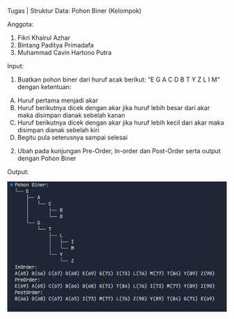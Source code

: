 Tugas | Struktur Data: Pohon Biner (Kelompok)

Anggota:

1. Fikri Khairul Azhar
2. Bintang Paditya Primadafa
3. Muhammad Cavin Hartono Putra

Input:

1. Buatkan pohon biner dari huruf acak berikut: “E G A C D B T Y Z L I M“ dengan ketentuan:

<ol type="A">
  <li>Huruf pertama menjadi akar</li>
  <li>Huruf berikutnya dicek dengan akar jika huruf lebih besar dari akar maka disimpan dianak sebelah kanan</li>
  <li>Huruf berikutnya dicek dengan akar jika huruf lebih kecil dari akar maka disimpan dianak sebelah kiri</li>
  <li>Begitu pula seterusnya sampai selesai</li>
</ol>

2. Ubah pada kunjungan Pre-Order, In-order dan Post-Order serta output dengan Pohon Biner

Output:

![Output](Output%20dari%20Pohon%20Biner.png)
